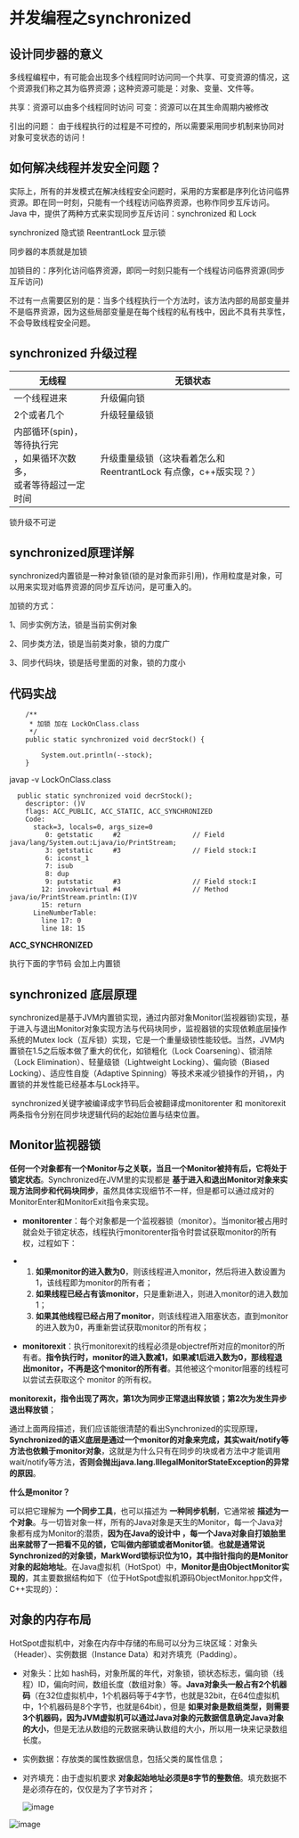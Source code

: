 # 并发编程之synchronized

## 设计同步器的意义
多线程编程中，有可能会出现多个线程同时访问同一个共享、可变资源的情况，这个资源我们称之其为临界资源；这种资源可能是：对象、变量、文件等。

共享：资源可以由多个线程同时访问
可变：资源可以在其生命周期内被修改

引出的问题：
由于线程执行的过程是不可控的，所以需要采用同步机制来协同对对象可变状态的访问！

## 如何解决线程并发安全问题？

实际上，所有的并发模式在解决线程安全问题时，采用的方案都是序列化访问临界资源。即在同一时刻，只能有一个线程访问临界资源，也称作同步互斥访问。
Java 中，提供了两种方式来实现同步互斥访问：synchronized 和 Lock

synchronized 隐式锁
ReentrantLock 显示锁

同步器的本质就是加锁

加锁目的：序列化访问临界资源，即同一时刻只能有一个线程访问临界资源(同步互斥访问)

不过有一点需要区别的是：当多个线程执行一个方法时，该方法内部的局部变量并不是临界资源，因为这些局部变量是在每个线程的私有栈中，因此不具有共享性，不会导致线程安全问题。


## synchronized 升级过程


| 无线程                                                       | 无锁状态                                                     |
| ------------------------------------------------------------ | ------------------------------------------------------------ |
| 一个线程进来                                                 | 升级偏向锁                                                   |
| 2个或者几个                                                  | 升级轻量级锁                                                 |
| 内部循环(spin)，等待执行完<br/>，如果循环次数多，    <br/>或者等待超过一定时间 | 升级重量级锁（这块看着怎么和ReentrantLock 有点像，c++版实现？） |

锁升级不可逆
                        

## synchronized原理详解
synchronized内置锁是一种对象锁(锁的是对象而非引用)，作用粒度是对象，可以用来实现对临界资源的同步互斥访问，是可重入的。

加锁的方式：

1、同步实例方法，锁是当前实例对象

2、同步类方法，锁是当前类对象，锁的力度广

3、同步代码块，锁是括号里面的对象，锁的力度小

## 代码实战

```
    /**
     * 加锁 加在 LockOnClass.class
     */
    public static synchronized void decrStock() {

        System.out.println(--stock);
    }
```

javap  -v LockOnClass.class

```
  public static synchronized void decrStock();
    descriptor: ()V
    flags: ACC_PUBLIC, ACC_STATIC, ACC_SYNCHRONIZED
    Code:
      stack=3, locals=0, args_size=0
         0: getstatic     #2                  // Field java/lang/System.out:Ljava/io/PrintStream;
         3: getstatic     #3                  // Field stock:I
         6: iconst_1
         7: isub
         8: dup
         9: putstatic     #3                  // Field stock:I
        12: invokevirtual #4                  // Method java/io/PrintStream.println:(I)V
        15: return
      LineNumberTable:
        line 17: 0
        line 18: 15

```

**ACC_SYNCHRONIZED**

执行下面的字节码 会加上内置锁

## synchronized 底层原理

​		synchronized是基于JVM内置锁实现，通过内部对象Monitor(监视器锁)实现，基于进入与退出Monitor对象实现方法与代码块同步，监视器锁的实现依赖底层操作系统的Mutex lock（互斥锁）实现，它是一个重量级锁性能较低。当然，JVM内置锁在1.5之后版本做了重大的优化，如锁粗化（Lock Coarsening）、锁消除（Lock Elimination）、轻量级锁（Lightweight Locking）、偏向锁（Biased Locking）、适应性自旋（Adaptive Spinning）等技术来减少锁操作的开销，，内置锁的并发性能已经基本与Lock持平。

​		synchronized关键字被编译成字节码后会被翻译成monitorenter 和 monitorexit 两条指令分别在同步块逻辑代码的起始位置与结束位置。



## **Monitor监视器锁**

 **任何一个对象都有一个Monitor与之关联，当且一个Monitor被持有后，它将处于锁定状态**。Synchronized在JVM里的实现都是 **基于进入和退出Monitor对象来实现方法同步和代码块同步**，虽然具体实现细节不一样，但是都可以通过成对的MonitorEnter和MonitorExit指令来实现。

- **monitorenter**：每个对象都是一个监视器锁（monitor）。当monitor被占用时就会处于锁定状态，线程执行monitorenter指令时尝试获取monitor的所有权，过程如下：

- 1. **如果monitor的进入数为0**，则该线程进入monitor，然后将进入数设置为1，该线程即为monitor的所有者；
  2. **如果线程已经占有该monitor**，只是重新进入，则进入monitor的进入数加1；
  3. **如果其他线程已经占用了monitor**，则该线程进入阻塞状态，直到monitor的进入数为0，再重新尝试获取monitor的所有权；

- **monitorexit**：执行monitorexit的线程必须是objectref所对应的monitor的所有者。**指令执行时，monitor的进入数减1，如果减1后进入数为0，那线程退出monitor，不再是这个monitor的所有者**。其他被这个monitor阻塞的线程可以尝试去获取这个 monitor 的所有权。

**monitorexit，指令出现了两次，第1次为同步正常退出释放锁；第2次为发生异步退出释放锁**；

通过上面两段描述，我们应该能很清楚的看出Synchronized的实现原理，**Synchronized的语义底层是通过一个monitor的对象来完成，其实wait/notify等方法也依赖于monitor对象**，这就是为什么只有在同步的块或者方法中才能调用wait/notify等方法，**否则会抛出java.lang.IllegalMonitorStateException的异常的原因**。

**什么是monitor？**

可以把它理解为 **一个同步工具**，也可以描述为 **一种同步机制**，它通常被 **描述为一个对象**。与一切皆对象一样，所有的Java对象是天生的Monitor，每一个Java对象都有成为Monitor的潜质，**因为在Java的设计中 ，每一个Java对象自打娘胎里出来就带了一把看不见的锁，它叫做内部锁或者Monitor锁**。**也就是通常说Synchronized的对象锁，MarkWord锁标识位为10，其中指针指向的是Monitor对象的起始地址**。在Java虚拟机（HotSpot）中，**Monitor是由ObjectMonitor实现的**，其主要数据结构如下（位于HotSpot虚拟机源码ObjectMonitor.hpp文件，C++实现的）：



## **对象的内存布局**

HotSpot虚拟机中，对象在内存中存储的布局可以分为三块区域：对象头（Header）、实例数据（Instance Data）和对齐填充（Padding）。

- 对象头：比如 hash码，对象所属的年代，对象锁，锁状态标志，偏向锁（线程）ID，偏向时间，数组长度（数组对象）等。**Java对象头一般占有2个机器码**（在32位虚拟机中，1个机器码等于4字节，也就是32bit，在64位虚拟机中，1个机器码是8个字节，也就是64bit），但是 **如果对象是数组类型，则需要3个机器码，因为JVM虚拟机可以通过Java对象的元数据信息确定Java对象的大小**，但是无法从数组的元数据来确认数组的大小，所以用一块来记录数组长度。

- 实例数据：存放类的属性数据信息，包括父类的属性信息；

- 对齐填充：由于虚拟机要求 **对象起始地址必须是8字节的整数倍**。填充数据不是必须存在的，仅仅是为了字节对齐；

  ![image](https://note.youdao.com/yws/api/personal/file/F0873EAFC1D2460598178E919354A1C2?method=download&shareKey=27fe79fa0d84fe02d370c9b8edd36e1f)

![image](https://note.youdao.com/yws/api/personal/file/120B0C3079BC4491934447CC64977D80?method=download&shareKey=69ebe2d7a2011cb0a80516c6330ba731)